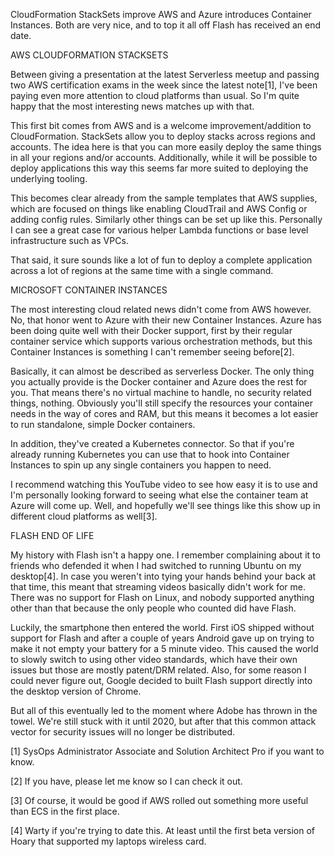 CloudFormation StackSets improve AWS and Azure introduces Container Instances. Both are very nice, and to top it all off Flash has received an end date.



AWS CLOUDFORMATION STACKSETS


Between giving a presentation at the latest Serverless meetup and passing two AWS certification exams in the week since the latest note[1], I've been paying even more attention to cloud platforms than usual. So I'm quite happy that the most interesting news matches up with that.

This first bit comes from AWS and is a welcome improvement/addition to CloudFormation. StackSets allow you to deploy stacks across regions and accounts. The idea here is that you can more easily deploy the same things in all your regions and/or accounts. Additionally, while it will be possible to deploy applications this way this seems far more suited to deploying the underlying tooling.

This becomes clear already from the sample templates that AWS supplies, which are focused on things like enabling CloudTrail and AWS Config or adding config rules. Similarly other things can be set up like this. Personally I can see a great case for various helper Lambda functions or base level infrastructure such as VPCs.

That said, it sure sounds like a lot of fun to deploy a complete application across a lot of regions at the same time with a single command.



MICROSOFT CONTAINER INSTANCES


The most interesting cloud related news didn't come from AWS however. No, that honor went to Azure with their new Container Instances. Azure has been doing quite well with their Docker support, first by their regular container service which supports various orchestration methods, but this Container Instances is something I can't remember seeing before[2].

Basically, it can almost be described as serverless Docker. The only thing you actually provide is the Docker container and Azure does the rest for you. That means there's no virtual machine to handle, no security related things, nothing. Obviously you'll still specify the resources your container needs in the way of cores and RAM, but this means it becomes a lot easier to run standalone, simple Docker containers.

In addition, they've created a Kubernetes connector. So that if you're already running Kubernetes you can use that to hook into Container Instances to spin up any single containers you happen to need.

I recommend watching this YouTube video to see how easy it is to use and I'm personally looking forward to seeing what else the container team at Azure will come up. Well, and hopefully we'll see things like this show up in different cloud platforms as well[3].



FLASH END OF LIFE


My history with Flash isn't a happy one. I remember complaining about it to friends who defended it when I had switched to running Ubuntu on my desktop[4]. In case you weren't into tying your hands behind your back at that time, this meant that streaming videos basically didn't work for me. There was no support for Flash on Linux, and nobody supported anything other than that because the only people who counted did have Flash.

Luckily, the smartphone then entered the world. First iOS shipped without support for Flash and after a couple of years Android gave up on trying to make it not empty your battery for a 5 minute video. This caused the world to slowly switch to using other video standards, which have their own issues but those are mostly patent/DRM related. Also, for some reason I could never figure out, Google decided to built Flash support directly into the desktop version of Chrome.

But all of this eventually led to the moment where Adobe has thrown in the towel. We're still stuck with it until 2020, but after that this common attack vector for security issues will no longer be distributed.

[1] SysOps Administrator Associate and Solution Architect Pro if you want to know.

[2] If you have, please let me know so I can check it out.

[3] Of course, it would be good if AWS rolled out something more useful than ECS in the first place.

[4] Warty if you're trying to date this. At least until the first beta version of Hoary that supported my laptops wireless card.
